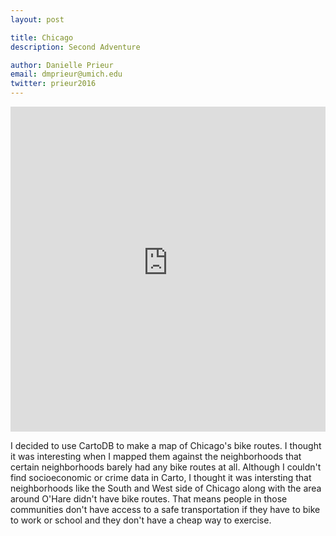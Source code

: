 ```yaml
---
layout: post

title: Chicago
description: Second Adventure 

author: Danielle Prieur
email: dmprieur@umich.edu
twitter: prieur2016
---
```


<iframe width="100%" height="520" frameborder="0" src="https://danielleprieur2016.carto.com/viz/176dc992-4fa1-11e6-b150-0e3ebc282e83/embed_map" allowfullscreen webkitallowfullscreen mozallowfullscreen oallowfullscreen msallowfullscreen></iframe>

I decided to use CartoDB to make a map of Chicago's bike routes. I thought it was interesting when I mapped them against the neighborhoods that certain neighborhoods barely had any bike routes at all. Although I couldn't find socioeconomic or crime data in Carto, I thought it was intersting that neighborhoods like the South and West side of Chicago along with the area around O'Hare didn't have bike routes. That means people in those communities don't have access to a safe transportation if they have to bike to work or school and they don't have a cheap way to exercise.  
